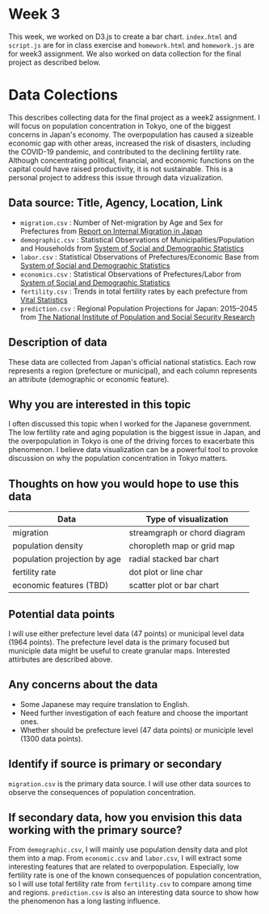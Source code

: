 # Week 3

This week, we worked on D3.js to create a bar chart. `index.html` and `script.js` are for in class exercise and `homework.html` and `homework.js` are for week3 assignment. We also worked on data collection for the final project as described below. 

# Data Colections

This describes collecting data for the final project as a week2 assignment. I will focus on population concentration in Tokyo, one of the biggest concerns in Japan's economy. The overpopulation has caused a sizeable economic gap with other areas, increased the risk of disasters, including the COVID-19 pandemic, and contributed to the declining fertility rate. Although concentrating political, financial, and economic functions on the capital could have raised productivity, it is not sustainable. This is a personal project to address this issue through data vizualization.

## Data source: Title, Agency, Location, Link

- `migration.csv` : Number of Net-migration by Age and Sex for Prefectures from [Report on Internal Migration in Japan](https://www.e-stat.go.jp/en/stat-search/files?page=1&layout=datalist&toukei=00200523&tstat=000000070001&cycle=7&year=20210&month=0&tclass1=000001148746&stat_infid=000032163826&result_back=1&tclass2val=0)
- `demographic.csv` : Statistical Observations of Municipalities/Population and Households from [System of Social and Demographic Statistics](https://www.e-stat.go.jp/en/stat-search/files?page=1&layout=datalist&toukei=00200502&tstat=000001162826&cycle=0&year=20220&month=0&tclass1=000001162827&stat_infid=000032169052&tclass2val=0)
- `labor.csv` : Statistical Observations of Prefectures/Economic Base from [System of Social and Demographic Statistics](https://www.e-stat.go.jp/en/stat-search/files?page=1&layout=datalist&toukei=00200502&tstat=000001162826&cycle=0&year=20220&month=0&tclass1=000001162827&stat_infid=000032169054&tclass2val=0)
- `economics.csv` : Statistical Observations of Prefectures/Labor from [System of Social and Demographic Statistics](https://www.e-stat.go.jp/en/stat-search/files?page=1&layout=datalist&toukei=00200502&tstat=000001162826&cycle=0&year=20220&month=0&tclass1=000001162827&stat_infid=000032169057&tclass2val=0)
- `fertility.csv` : Trends in total fertility rates by each prefecture from [Vital Statistics](https://www.e-stat.go.jp/en/stat-search/files?page=1&layout=datalist&toukei=00450011&tstat=000001028897&cycle=7&year=20200&month=0&tclass1=000001053058&tclass2=000001053061&tclass3=000001053064&stat_infid=000032118531&result_back=1&tclass4val=0)
- `prediction.csv` : Regional Population Projections for Japan: 2015–2045 from [The National Institute of Population and Social Security Research](https://www.ipss.go.jp/pp-shicyoson/j/shicyoson18/t-page.asp)

## Description of data

These data are collected from Japan's official national statistics. Each row represents a region (prefecture or municipal), and each column represents an attribute (demographic or economic feature).

## Why you are interested in this topic

I often discussed this topic when I worked for the Japanese government. The low fertility rate and aging population is the biggest issue in Japan, and the overpopulation in Tokyo is one of the driving forces to exacerbate this phenomenon. I believe data visualization can be a powerful tool to provoke discussion on why the population concentration in Tokyo matters.

## Thoughts on how you would hope to use this data

| Data                         | Type of visualization        |
| ---------------------------- | ---------------------------- |
| migration                    | streamgraph or chord diagram |
| population density           | choropleth map or grid map   |
| population projection by age | radial stacked bar chart     |
| fertility rate               | dot plot or line char        |
| economic features (TBD)      | scatter plot or bar chart    |

## Potential data points

I will use either prefecture level data (47 points) or municipal level data (1964 points). The prefecture level data is the primary focused but municiple data might be useful to create granular maps. Interested attirbutes are described above.

## Any concerns about the data

- Some Japanese may require translation to English.
- Need further investigation of each feature and choose the important ones.
- Whether should be prefecture level (47 data points) or municiple level (1300 data points).

## Identify if source is primary or secondary

`migration.csv` is the primary data source. I will use other data sources to observe the consequences of population concentration.

## If secondary data, how you envision this data working with the primary source?

From `demographic.csv`, I will mainly use population density data and plot them into a map. From `economic.csv` and `labor.csv`, I will extract some interesting features that are related to overpopulation. Especially, low fertility rate is one of the known consequences of population concentration, so I will use total fertility rate from `fertility.csv` to compare among time and regions. `prediction.csv` is also an interesting data source to show how the phenomenon has a long lasting influence.
